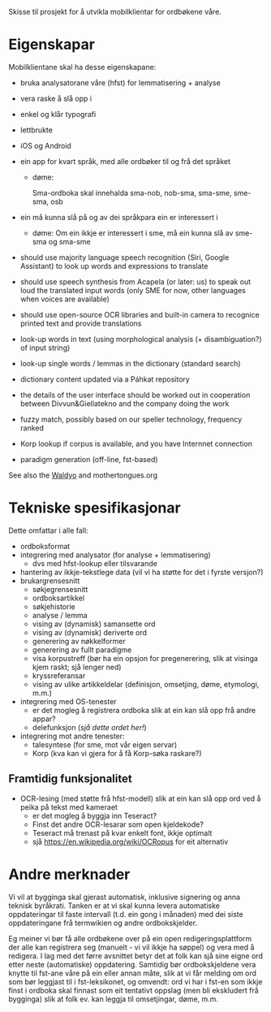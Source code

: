 Skisse til prosjekt for å utvikla mobilklientar for ordbøkene våre.

Eigenskapar
===========

Mobilklientane skal ha desse eigenskapane:

* bruka analysatorane våre (hfst) for lemmatisering + analyse
* vera raske å slå opp i
* enkel og klår typografi
* lettbrukte
* iOS og Android
* ein app for kvart språk, med alle ordbøker til og frå det språket
  * døme:

    Sma-ordboka skal innehalda sma-nob, nob-sma, sma-sme, sme-sma, osb
* ein må kunna slå på og av dei språkpara ein er interessert i
  * døme:
    Om ein ikkje er interessert i sme, må ein kunna slå av sme-sma og sma-sme


* should use majority language speech recognition (Siri, Google Assistant)
  to look up words and expressions to translate
* should use speech synthesis from Acapela (or later: us) to speak out loud
  the translated input words (only SME for now, other languages when voices are available)
* should use open-source OCR libraries and built-in camera to recognice
  printed text and provide translations
* look-up words in text (using morphological analysis (+ disambiguation?) of input string)
* look-up single words / lemmas in the dictionary (standard search)
* dictionary content updated via a Páhkat repository
* the details of the user interface should be worked out in cooperation
  between Divvun&Giellatekno and the company doing the work
* fuzzy match, possibly based on our speller technology, frequency ranked
* Korp lookup if corpus is available, and you have Internnet connection
* paradigm generation (off-line, fst-based)

See also the [Waldyo](http://waldayu.org/) and mothertongues.org

Tekniske spesifikasjonar
========================

Dette omfattar i alle fall:

* ordboksformat
* integrering med analysator (for analyse + lemmatisering)
  * dvs med hfst-lookup eller tilsvarande
* hantering av ikkje-tekstlege data (vil vi ha støtte for det i fyrste versjon?)
* brukargrensesnitt
  * søkjegrensesnitt
  * ordboksartikkel
  * søkjehistorie
  * analyse / lemma
  * vising av (dynamisk) samansette ord
  * vising av (dynamisk) deriverte ord
  * generering av nøkkelformer
  * generering av fullt paradigme
  * visa korpustreff (bør ha ein opsjon for pregenerering, slik at visinga kjem
    raskt; sjå lenger ned)
  * kryssreferansar
  * vising av ulike artikkeldelar (definisjon, omsetjing, døme, etymologi, m.m.)
* integrering med OS-tenester
  * er det mogleg å registrera ordboka slik at ein kan slå opp frå andre appar?
  * delefunksjon (_sjå dette ordet her!_)
* integrering mot andre tenester:
  * talesyntese (for sme, mot vår eigen servar)
  * Korp (kva kan vi gjera for å få Korp-søka raskare?)

Framtidig funksjonalitet
------------------------

* OCR-lesing (med støtte frå hfst-modell) slik at ein kan slå opp ord ved å
  peika på tekst med kameraet
  * er det mogleg å byggja inn Teseract?
  * Finst det andre OCR-lesarar som open kjeldekode?
  * Teseract må trenast på kvar enkelt font, ikkje optimalt
  * sjå <https://en.wikipedia.org/wiki/OCRopus> for eit alternativ

Andre merknader
===============

Vi vil at bygginga skal gjerast automatisk, inklusive signering og anna teknisk
byråkrati. Tanken er at vi skal kunna levera automatiske oppdateringar til faste
intervall (t.d. ein gong i månaden) med dei siste oppdateringane frå termwikien
og andre ordbokskjelder.

Eg meiner vi bør få alle ordbøkene over på ein open redigeringsplattform der
alle kan registrera seg (manuelt - vi vil ikkje ha søppel) og vera med å
redigera. I lag med det førre avsnittet betyr det at folk kan sjå sine eigne ord
etter neste (automatiske) oppdatering. Samtidig bør ordbokskjeldene vera knytte
til fst-ane våre på ein eller annan måte, slik at vi får melding om ord som bør
leggjast til i fst-leksikonet, og omvendt: ord vi har i fst-en som ikkje finst i
ordboka skal finnast som eit tentativt oppslag (men bli ekskludert frå bygginga)
slik at folk ev. kan leggja til omsetjingar, døme, m.m.
